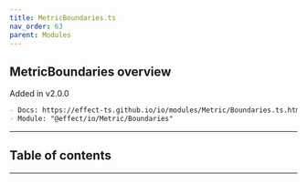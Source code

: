 ```yaml
---
title: MetricBoundaries.ts
nav_order: 63
parent: Modules
---
```


## MetricBoundaries overview

Added in v2.0.0

```md
- Docs: https://effect-ts.github.io/io/modules/Metric/Boundaries.ts.html
- Module: "@effect/io/Metric/Boundaries"
```

---

<h2 class="text-delta">Table of contents</h2>

---

